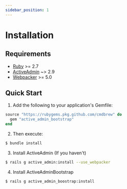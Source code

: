 ```yaml
---
sidebar_position: 1
---
```


# Installation

## Requirements
- [Ruby](https://www.ruby-lang.org/en/) >= 2.7
- [ActiveAdmin](https://github.com/activeadmin/activeadmin) ~> 2.9
- [Webpacker](https://github.com/rails/webpacker) >= 5.0

## Quick Start
1. Add the following to your application's Gemfile:
```ruby
source "https://rubygems.pkg.github.com/cmdbrew" do
  gem "active_admin_bootstrap"
end
```

2. Then execute:
```bash
$ bundle install
```

3. Install ActiveAdmin (If you haven't)
```bash
$ rails g active_admin:install --use_webpacker
```

4. Install ActiveAdminBootstrap
```bash
$ rails g active_admin_boostrap:install
```
